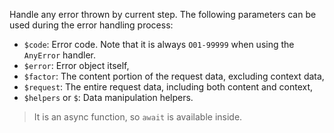Handle any error thrown by current step. The following parameters can be used during the error handling process:

- `$code`: Error code. Note that it is always `O01-99999` when using the `AnyError` handler.
- `$error`: Error object itself,
- `$factor`: The content portion of the request data, excluding context data,
- `$request`: The entire request data, including both content and context,
- `$helpers` or `$`: Data manipulation helpers.

> It is an async function, so `await` is available inside.
